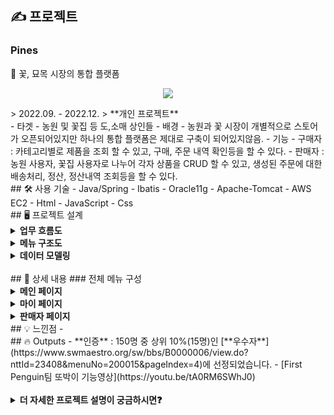 ## ✍️ 프로젝트
### Pines
🌷 꽃, 묘목 시장의 통합 플랫폼
<p align="center">
  <img src="https://user-images.githubusercontent.com/89395238/207784716-cb001c29-eab5-4b89-b31f-e04b7dcc45af.JPG">
</p>
> 2022.09. - 2022.12.    
> **개인 프로젝트**
<div style="display: flex;">
  <img src="" alt=""/>
  <img src="" alt=""/>
</div>
- 타겟
    - 농원 및 꽃집 등 도,소매 상인들
- 배경
    - 농원과 꽃 시장이 개별적으로 스토어가 오픈되어있지만 하나의 통합 플랫폼은 제대로 구축이 되어있지않음.
- 기능
    - 구매자 : 카테고리별로 제품을 조회 할 수 있고, 구매, 주문 내역 확인등을 할 수 있다.  
    - 판매자 : 농원 사용자, 꽃집 사용자로 나누어 각자 상품을 CRUD 할 수 있고, 생성된 주문에 대한 배송처리, 정산, 정산내역 조회등을 
할 수 있다.  
<br/>
## 🛠 사용 기술
- Java/Spring
- Ibatis
- Oracle11g
- Apache-Tomcat
- AWS EC2
- Html
- JavaScript
- Css
<br/>
## 🖥 프로젝트 설계
<details>
    <summary><b>업무 흐름도</b></summary>
      <p align="center">
        <img src="https://user-images.githubusercontent.com/89395238/207784716-cb001c29-eab5-4b89-b31f-e04b7dcc45af.JPG">
      </p>
  </details> 
<details>
    <summary><b>메뉴 구조도</b></summary>
      <p align="center">
        <img src="https://user-images.githubusercontent.com/89395238/207784716-cb001c29-eab5-4b89-b31f-e04b7dcc45af.JPG">
      </p>
  </details> 
<details>
    <summary><b>데이터 모델링</b></summary>
      <p align="center">
        <img src="https://user-images.githubusercontent.com/89395238/207784716-cb001c29-eab5-4b89-b31f-e04b7dcc45af.JPG">
      </p>
  </details> 
<br/>
## 📖 상세 내용
  ### 전체 메뉴 구성
  <details>
    <summary><b>메인 페이지</b></summary>
      <p align="center">
        <img src="https://user-images.githubusercontent.com/89395238/207784716-cb001c29-eab5-4b89-b31f-e04b7dcc45af.JPG">
      </p>
  
  - <u>상품 검색</u> : 상품명, 판매처 별로 상품을 검색 할 수 있습니다.
  - <u>로그인</u> : 로그인을 할 수 있습니다. RSA 암호화 방식을 적용하였습니다.
  - <u>회원가입</u> : 회원가입을 할 수 있습니다. ID중복 체크를 해야 가입이 가능하고, 우편번호에는 Daum(Kakao) PostCode API를 사용하였고, RSA 암호화 방식을 적용하였습니다.
  - <u>ID / PW찾기</u> : 개인정보를 이용하여 ID를 찾을 수 있고, PW는 재설정 할 수 있습니다. RSA 암호화 방식을 적용하였습니다.
</details> 
  <details>
    <summary><b>마이 페이지</b></summary>
      <p align="center">
        <img src="https://user-images.githubusercontent.com/89395238/207784716-cb001c29-eab5-4b89-b31f-e04b7dcc45af.JPG">
      </p>
  
  - <u>주문 조회</u> : 사용자의 주문 내역을 조회합니다. 주문번호와 상품 이름을 통해 검색 할 수 있고,기간을 선택하여 조회 할 수 있습니다. (Ajax 적용)
  - <u>개인정보관리 </u> : 비밀번호를 한번 더 확인하고(RSA 적용) , ID를 제외한 사용자의 개인정보를                                  변경 할 수 있으며 회원 탈퇴도 가능합니다.  
  - <u>결제수단관리 </u> : 포인트 충전을 할 수 있는 화면을 구현하였습니다.
  </details> 
  
  <details>
    <summary><b>판매자 페이지</b></summary>
      <p align="center">
        <img src="https://user-images.githubusercontent.com/89395238/207784716-cb001c29-eab5-4b89-b31f-e04b7dcc45af.JPG">
      </p>
  
  - <u>상품</u> : 등록된 상품 리스트들을 출력합니다. 진열 상태(판매중, 품절)와 상품명, 상품 코드를                    통해 검색조건을 추가하여 조회 할 수 있습니다.(Ajax 적용) 또한 상품의 수정, 등록 또한 할 수 있습니다.
  - <u>주문 / 정산 </u> : 판매한 내역들의 리스트를 검색어, 기간을 통해 조회하고(Ajax 적용), 주문의 상세 내역을 확인 할 수 있습니다. 또한 어제까지의 매출을 등록된 본인 계좌에 정산 할 수 있고, 정산 내역을 확인 할 수 있습니다.  
  - <u>판매자 설정 </u> : 세션을 통해 로그인 여부를 판단하고, 사용자 아이드를 확인하여 판매자 여부를 판단 한 뒤, 판매자라면 판매처 해지를 할 수 있고, 판매자가 아니라면 판매자 등록을 할 수 있습니다. 또한 판매처 정보 수정을 통해 판매처 정보를 수정 할 수 있습니다. (RSA적용)
  </details> 
## 💡 느낀점
- 
<br/>
## 🔥 Outputs
- **인증** : 150명 중 상위 10%(15명)인 [**우수자**](https://www.swmaestro.org/sw/bbs/B0000006/view.do?nttId=23408&menuNo=200015&pageIndex=4)에 선정되었습니다.
- [First Penguin팀 또박이 기능영상](https://youtu.be/tA0RM6SWhJ0)
<br/>
<br/>
<details>
  <summary><b>더 자세한 프로젝트 설명이 궁금하시면❓</b></summary>
 ### 특징
- 한국의 난독증 아동을 위한 서비스입니다.
- [대한난독증협회](http://www.nandoc.com/)에서 실제 진행되고 있는 검사와 치료법을 바탕으로 커리큘럼 기획을 하였습니다.
- 3개의 검사와 6개의 학습으로 이루어져 있습니다.
### 검사 유형
1. 청각처리속도 검사
    - 변화하는 소리를 구분할 있는 능력을 평가합니다.
    - 올라가는 소리(낮은 피치 → 높은 피치)와 내려가는 소리(높은 피치 → 낮은 피치)가 있습니다.
    - 이 두 가지 소리 중 랜덤으로 2번의 소리를 들려줍니다.
    - 2번의 소리의 간격을 점점 줄여가며 2개의 소리를 구분할 수 있는지 체크합니다.
2. 어음청취력 검사
    - 1음절의 비슷한 말소리를 들려준 후 구분할 수 있나 체크합니다.
3. 선택적 집중력 검사
    - 소음이 있는 상황에서 사람의 목소리를 정확하게 듣고 따라할 수 있는 체크합니다.
### 학습 유형
1. 따라 읽기
    - 유일한 **의미 중심 학습**입니다.
    - (1)동시/동요, (2)자/모음 단어를 듣고 따라 읽습니다.
    - 발음/속도/리듬감 등을 계산합니다.
2. 자/모음 구분하기
    - 들려주는 한 음절의 자/모음을 듣고 해당하는 글자를 클릭합니다.
3. 단어를 듣고 그림 맞추기
    - 들려주는 단어를 듣고 해당하는 그림을 클릭합니다.
4. 그림의 첫 음소 맞추기
    - 그림에 해당하는 단어를 듣고 첫 음소에 해당하는 글자를 클릭합니다.
5. 음절수 계산하기
    - 들려주는 단어를 듣고 사과 나무에서 사과를 드래그하여 바구니에 드랍합니다.
6. 공통 소리 찾기
    - 들려주는 3개의 단어를 듣고 공통되는 소리를 클릭합니다.
### 개발 외
- 컨텐츠 개발을 위해 대한난독증협회와 수차례 미팅 진행
- 주요 타겟층 아동에 맞춘 프레임워크 및 UX 디자인, 기획 및 개발
  
  
</details>
